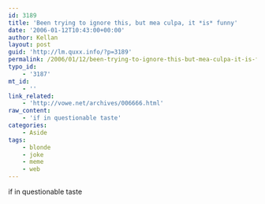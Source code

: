 ```yaml
---
id: 3189
title: 'Been trying to ignore this, but mea culpa, it *is* funny'
date: '2006-01-12T10:43:00+00:00'
author: Kellan
layout: post
guid: 'http://lm.quxx.info/?p=3189'
permalink: /2006/01/12/been-trying-to-ignore-this-but-mea-culpa-it-is-funny/
typo_id:
    - '3187'
mt_id:
    - ''
link_related:
    - 'http://vowe.net/archives/006666.html'
raw_content:
    - 'if in questionable taste'
categories:
    - Aside
tags:
    - blonde
    - joke
    - meme
    - web
---
```


if in questionable taste